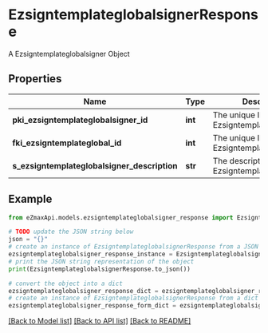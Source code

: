 # EzsigntemplateglobalsignerResponse

A Ezsigntemplateglobalsigner Object

## Properties

Name | Type | Description | Notes
------------ | ------------- | ------------- | -------------
**pki_ezsigntemplateglobalsigner_id** | **int** | The unique ID of the Ezsigntemplateglobalsigner | 
**fki_ezsigntemplateglobal_id** | **int** | The unique ID of the Ezsigntemplateglobal | 
**s_ezsigntemplateglobalsigner_description** | **str** | The description of the Ezsigntemplateglobalsigner | 

## Example

```python
from eZmaxApi.models.ezsigntemplateglobalsigner_response import EzsigntemplateglobalsignerResponse

# TODO update the JSON string below
json = "{}"
# create an instance of EzsigntemplateglobalsignerResponse from a JSON string
ezsigntemplateglobalsigner_response_instance = EzsigntemplateglobalsignerResponse.from_json(json)
# print the JSON string representation of the object
print(EzsigntemplateglobalsignerResponse.to_json())

# convert the object into a dict
ezsigntemplateglobalsigner_response_dict = ezsigntemplateglobalsigner_response_instance.to_dict()
# create an instance of EzsigntemplateglobalsignerResponse from a dict
ezsigntemplateglobalsigner_response_form_dict = ezsigntemplateglobalsigner_response.from_dict(ezsigntemplateglobalsigner_response_dict)
```
[[Back to Model list]](../README.md#documentation-for-models) [[Back to API list]](../README.md#documentation-for-api-endpoints) [[Back to README]](../README.md)



